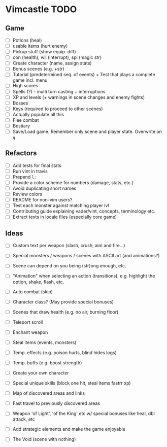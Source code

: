 # Vimcastle TODO

## Game

* [ ] Potions (heal)
* [ ] usable items (hurt enemy)
* [ ] Pickup stuff (show equip. diff)
* [ ] con (health), wil (interrupt), spi (magic str)
* [ ] Create character (name, assign stats)
* [ ] Bonus scenes (e.g. +str)
* [ ] Tutorial (predetermined seq. of events) + Test that plays a complete game incl. menu
* [ ] High scores
* [ ] Spells (?) - multi turn casting + interruptions
* [ ] XP and levels (+ warnings in scene changes and enemy fights)
* [ ] Bosses
* [ ] Keys (required to proceed to other scenes)
* [ ] Actually populate all this
* [ ] Flee combat
* [ ] Bestiary
* [ ] Save/Load game. Remember only scene and player state. Overwrite on `q`

## Refactors

* [ ] Add tests for final stats
* [ ] Run vint in travis
* [ ] Prepend `l:`
* [ ] Provide a color scheme for numbers (damage, stats, etc.)
* [ ] Avoid duplicating short names
* [ ] Review colors
* [ ] README for non-vim users?
* [ ] Test each monster against matching player lvl
* [ ] Contributing guide explaining vader/vint, concepts, terminology etc.
* [ ] Extract texts in locale files (especially core game)

## Ideas

* [ ] Custom text per weapon (slash, crush, aim and fire...)
* [ ] Special monsters / weapons / scenes with ASCII art (and animations?)
* [ ] Scene can depend on you being (str)ong enough, etc.
* [ ] "Animation" when selecting an action (transitions), e.g. highlight the option, shake, flash, etc.
* [ ] Auto combat (skip)
* [ ] Character class? (May provide special bonuses)
* [ ] Scenes that draw health (e.g. no air, burning floor)
* [ ] Teleport scroll
* [ ] Enchant weapon
* [ ] Steal items (events, monsters)
* [ ] Temp. effects (e.g. poison hurts, blind hides logs)
* [ ] Temp. buffs (e.g. boost strength)
* [ ] Create your own character
* [ ] Special unique skills (block one hit, steal items  fastrr xp)
* [ ] Map of discovered areas and links
* [ ] Fast travel to previously discovered areas
* [ ] Weapon 'of Light', 'of the King' etc w/ special bonuses like heal, dbl attack, etc
* [ ] Add strategic elements and make the game enjoyable
* [ ] The Void (scene with nothing)

